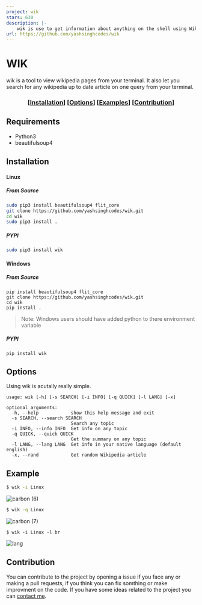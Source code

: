 ```yaml
---
project: wik
stars: 630
description: |-
    wik is use to get information about anything on the shell using Wikipedia.
url: https://github.com/yashsinghcodes/wik
---
```


# WIK
wik is a tool to view wikipedia pages from your terminal.
It also let you search for any wikipedia up to date article on one query from your terminal.

<div align="center">

  ### \[[Installation](#installation)] \[[Options](#options)] \[[Examples](#example)] \[[Contribution](#contribution)]

</div>

## Requirements
- Python3
- beautifulsoup4

## Installation

#### Linux

##### From Source
```bash
sudo pip3 install beautifulsoup4 flit_core
git clone https://github.com/yashsinghcodes/wik.git
cd wik
sudo pip3 install .
```

##### PYPI
```bash
sudo pip3 install wik
```

#### Windows

##### From Source

```
pip install beautifulsoup4 flit_core
git clone https://github.com/yashsinghcodes/wik.git
cd wik
pip install .
```
>Note: Windows users should have added python to there environment variable

##### PYPI
```
pip install wik
```

## Options
Using wik is acutally really simple.

```
usage: wik [-h] [-s SEARCH] [-i INFO] [-q QUICK] [-l LANG] [-x]

optional arguments:
  -h, --help            show this help message and exit
  -s SEARCH, --search SEARCH
                        Search any topic
  -i INFO, --info INFO  Get info on any topic
  -q QUICK, --quick QUICK
                        Get the summary on any topic
  -l LANG, --lang LANG  Get info in your native language (default english)
  -x, --rand            Get random Wikipedia article
```

## Example

```bash
$ wik -i Linux
```
![carbon (6)](https://user-images.githubusercontent.com/32360914/155836508-63c7424f-b7d6-4871-a170-e2f0fdd6617d.png)

```bash
$ wik -q Linux
```
![carbon (7)](https://user-images.githubusercontent.com/32360914/155836565-281eb678-9605-4131-a6c9-9a6c871bdc77.png)

```
$ wik -i Linux -l br
```
![lang](https://user-images.githubusercontent.com/32360914/155878486-e46c909d-4373-4cae-8ada-3d6df8545a96.png)


## Contribution
You can contribute to the project by opening a issue if you face any or making a pull
requests, if you think you can fix somthing or make improvment on the code. If you have some
ideas related to the project you can [contact me](https://yashwastaken.xyz/contact).

